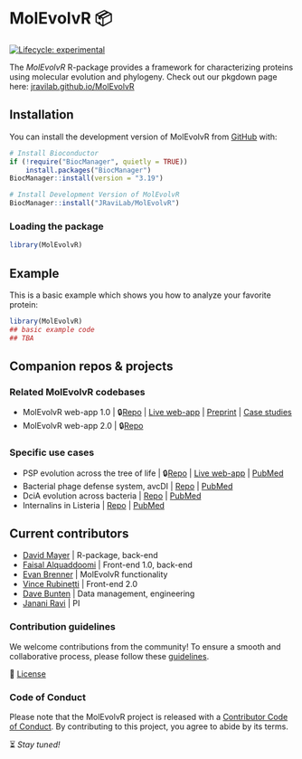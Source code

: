 
<!-- README.md is generated from README.Rmd. Please edit that file -->

# MolEvolvR 📦

<!-- badges: start -->

[![Lifecycle:
experimental](https://img.shields.io/badge/lifecycle-experimental-orange.svg)](https://lifecycle.r-lib.org/articles/stages.html#experimental)
<!-- badges: end -->

The *MolEvolvR* R-package provides a framework for characterizing
proteins using molecular evolution and phylogeny. Check out our pkgdown
page here:
[jravilab.github.io/MolEvolvR](https://jravilab.github.io/MolEvolvR)

## Installation

You can install the development version of MolEvolvR from
[GitHub](https://github.com/) with:

``` r
# Install Bioconductor
if (!require("BiocManager", quietly = TRUE))
    install.packages("BiocManager")
BiocManager::install(version = "3.19")

# Install Development Version of MolEvolvR
BiocManager::install("JRaviLab/MolEvolvR")
```

### Loading the package

``` r
library(MolEvolvR)
```

## Example

This is a basic example which shows you how to analyze your favorite
protein:

``` r
library(MolEvolvR)
## basic example code
## TBA
```

## Companion repos & projects

### Related MolEvolvR codebases

- MolEvolvR web-app 1.0 \|
  🔒[Repo](https://github.com/jravilab/molevol1.0/) \| [Live
  web-app](//jravilab.org/molevolvr) \|
  [Preprint](https://doi.org/10.1101/2022.02.18.461833) \| [Case
  studies](https://jravilab.cuanschutz.edu/molevolvr/?r=&p=help)
- MolEvolvR web-app 2.0 \|
  🔒[Repo](https://github.com/jravilab/molevolvr2.0/)

### Specific use cases

- PSP evolution across the tree of life \|
  🔒[Repo](https://github.com/jravilab/psp_app/) \| [Live
  web-app](//jravilab.org/psp) \|
  [PubMed](https://pubmed.ncbi.nlm.nih.gov/38809013)
- Bacterial phage defense system, avcDI \|
  [Repo](https://github.com/JRaviLab/phage_defense_avcd) \|
  [PubMed](https://pubmed.ncbi.nlm.nih.gov/35817890/)
- DciA evolution across bacteria \|
  [Repo](https://github.com/JRaviLab/dcia_evolution) \|
  [PubMed](https://pubmed.ncbi.nlm.nih.gov/35880876/)
- Internalins in Listeria \|
  [Repo](https://github.com/JRaviLab/inlp_listeria) \|
  [PubMed](https://pubmed.ncbi.nlm.nih.gov/35904424/)

## Current contributors

- [David Mayer](//github.com/the-mayer) \| R-package, back-end
- [Faisal Alquaddoomi](//github.com/falquaddoomi) \| Front-end 1.0,
  back-end
- [Evan Brenner](//github.com/epbrenner) \| MolEvolvR functionality
- [Vince Rubinetti](//github.com/vincerubinetti) \| Front-end 2.0
- [Dave Bunten](//github.com/d33bs) \| Data management, engineering
- [Janani Ravi](//github.com/jananiravi) \| PI

### Contribution guidelines

We welcome contributions from the community! To ensure a smooth and
collaborative process, please follow these
[guidelines](https://github.com/JRaviLab/MolEvolvR/blob/main/.github/CONTRIBUTING.md).

📜 [License](https://github.com/JRaviLab/MolEvolvR/blob/main/LICENSE.md)

### Code of Conduct

Please note that the MolEvolvR project is released with a [Contributor
Code of
Conduct](https://contributor-covenant.org/version/2/1/CODE_OF_CONDUCT.html).
By contributing to this project, you agree to abide by its terms.

⏳ *Stay tuned!*
